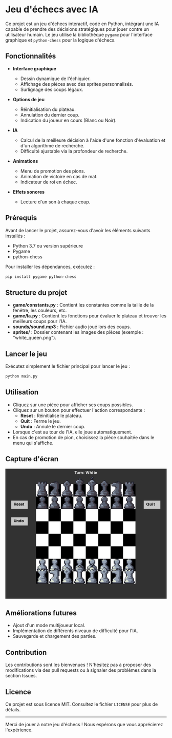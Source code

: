 # Jeu d'échecs avec IA

Ce projet est un jeu d'échecs interactif, codé en Python, intégrant une IA capable de prendre des décisions stratégiques pour jouer contre un utilisateur humain. Le jeu utilise la bibliothèque `pygame` pour l'interface graphique et `python-chess` pour la logique d'échecs.

## Fonctionnalités

- **Interface graphique**
  - Dessin dynamique de l'échiquier.
  - Affichage des pièces avec des sprites personnalisés.
  - Surlignage des coups légaux.

- **Options de jeu**
  - Réinitialisation du plateau.
  - Annulation du dernier coup.
  - Indication du joueur en cours (Blanc ou Noir).

- **IA**
  - Calcul de la meilleure décision à l'aide d'une fonction d'évaluation et d'un algorithme de recherche.
  - Difficulté ajustable via la profondeur de recherche.

- **Animations**
  - Menu de promotion des pions.
  - Animation de victoire en cas de mat.
  - Indicateur de roi en échec.

- **Effets sonores**
  - Lecture d'un son à chaque coup.

## Prérequis

Avant de lancer le projet, assurez-vous d'avoir les éléments suivants installés :

- Python 3.7 ou version supérieure
- Pygame
- python-chess

Pour installer les dépendances, exécutez :

```bash
pip install pygame python-chess
```

## Structure du projet

- **game/constants.py** : Contient les constantes comme la taille de la fenêtre, les couleurs, etc.
- **game/Ia.py** : Contient les fonctions pour évaluer le plateau et trouver les meilleurs coups pour l'IA.
- **sounds/sound.mp3** : Fichier audio joué lors des coups.
- **sprites/** : Dossier contenant les images des pièces (exemple : "white_queen.png").

## Lancer le jeu

Exécutez simplement le fichier principal pour lancer le jeu :

```bash
python main.py
```

## Utilisation

- Cliquez sur une pièce pour afficher ses coups possibles.
- Cliquez sur un bouton pour effectuer l'action correspondante :
  - **Reset** : Réinitialise le plateau.
  - **Quit** : Ferme le jeu.
  - **Undo** : Annule le dernier coup.
- Lorsque c'est au tour de l'IA, elle joue automatiquement.
- En cas de promotion de pion, choisissez la pièce souhaitée dans le menu qui s'affiche.

## Capture d'écran

![alt text](image.png)

## Améliorations futures

- Ajout d'un mode multijoueur local.
- Implémentation de différents niveaux de difficulté pour l'IA.
- Sauvegarde et chargement des parties.

## Contribution

Les contributions sont les bienvenues ! N'hésitez pas à proposer des modifications via des pull requests ou à signaler des problèmes dans la section Issues.

## Licence

Ce projet est sous licence MIT. Consultez le fichier `LICENSE` pour plus de détails.

---

Merci de jouer à notre jeu d'échecs ! Nous espérons que vous apprécierez l'expérience.


